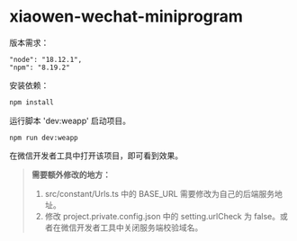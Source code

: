 # xiaowen-wechat-miniprogram

版本需求：

```
"node": "18.12.1",
"npm": "8.19.2"
```

安装依赖：

```bash
npm install
```

运行脚本 'dev:weapp' 启动项目。

```
npm run dev:weapp
```

在微信开发者工具中打开该项目，即可看到效果。


> **需要额外修改的地方：**
> 1. src/constant/Urls.ts 中的 BASE_URL 需要修改为自己的后端服务地址。
> 2. 修改 project.private.config.json 中的 setting.urlCheck 为
     false。或者在微信开发者工具中关闭服务端校验域名。
